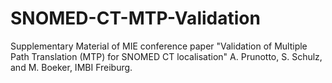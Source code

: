 # SNOMED-CT-MTP-Validation
Supplementary Material of MIE conference paper "Validation of Multiple Path Translation (MTP)  for SNOMED CT localisation"  A. Prunotto, S. Schulz, and M. Boeker, IMBI Freiburg.
